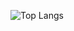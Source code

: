 ![Top Langs](https://github-readme-stats.vercel.app/api/top-langs/?username=oh-az&size_weight=0.5&count_weight=0.5&theme=dark)
